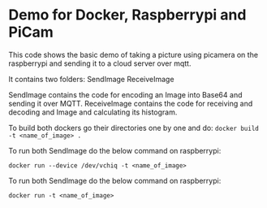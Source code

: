 # Demo for Docker, Raspberrypi and PiCam

This code shows the basic demo of taking a picture using picamera on the raspberrypi and sending it to a cloud server over mqtt.

It contains two folders:
SendImage
ReceiveImage

SendImage contains the code for encoding an Image into Base64 and sending it over MQTT.
ReceiveImage contains the code for receiving and decoding and Image and calculating its histogram.

To build both dockers go their directories one by one and do:
`docker build -t <name_of_image> .`

To run both SendImage do the below command on raspberrypi:

`docker run --device /dev/vchiq -t <name_of_image>`

To run both SendImage do the below command on raspberrypi:

`docker run -t <name_of_image>`

